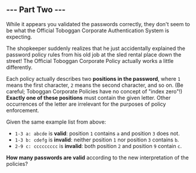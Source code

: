 ## --- Part Two ---

While it appears you validated the passwords correctly, they don't seem to be what the Official Toboggan Corporate Authentication System is expecting.

The shopkeeper suddenly realizes that he just accidentally explained the password policy rules from his old job at the sled rental place down the street! The Official Toboggan Corporate Policy actually works a little differently.

Each policy actually describes two **positions in the password**, where ``1`` means the first character, ``2`` means the second character, and so on. (Be careful; Toboggan Corporate Policies have no concept of "index zero"!) **Exactly one of these positions** must contain the given letter. Other occurrences of the letter are irrelevant for the purposes of policy enforcement.

Given the same example list from above:

* ``1-3 a: abcde`` is **valid**: position ``1`` contains ``a`` and position ``3`` does not.
* ``1-3 b: cdefg`` is **invalid**: neither position ``1`` nor position ``3`` contains ``b``.
* ``2-9 c: ccccccccc`` is **invalid**: both position ``2`` and position ``9`` contain ``c``.

**How many passwords are valid** according to the new interpretation of the policies?

